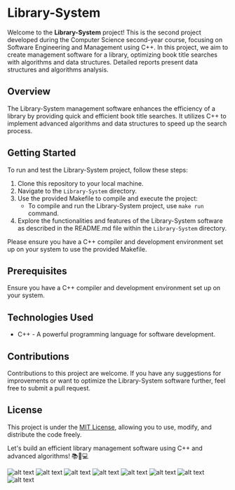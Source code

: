 # Library-System

Welcome to the **Library-System** project! This is the second project developed during the Computer Science second-year course, focusing on Software Engineering and Management using C++. In this project, we aim to create management software for a library, optimizing book title searches with algorithms and data structures. Detailed reports present data structures and algorithms analysis.

## Overview

The Library-System management software enhances the efficiency of a library by providing quick and efficient book title searches. It utilizes C++ to implement advanced algorithms and data structures to speed up the search process.

## Getting Started

To run and test the Library-System project, follow these steps:

1. Clone this repository to your local machine.
2. Navigate to the `Library-System` directory.
3. Use the provided Makefile to compile and execute the project:
   - To compile and run the Library-System project, use `make run` command.
4. Explore the functionalities and features of the Library-System software as described in the README.md file within the `Library-System` directory.

Please ensure you have a C++ compiler and development environment set up on your system to use the provided Makefile.

## Prerequisites

Ensure you have a C++ compiler and development environment set up on your system.

## Technologies Used

- C++ - A powerful programming language for software development.

## Contributions

Contributions to this project are welcome. If you have any suggestions for improvements or want to optimize the Library-System software further, feel free to submit a pull request.

## License

This project is under the [MIT License](https://en.wikipedia.org/wiki/MIT_License), allowing you to use, modify, and distribute the code freely.

Let's build an efficient library management software using C++ and advanced algorithms! 📚📖💻

![alt text](Report/img/Page1.jpg "Main page")
![alt text](Report/img/Page2.jpg "Main page")
![alt text](Report/img/Page3.jpg "Main page")
![alt text](Report/img/Page4.jpg "Main page")
![alt text](Report/img/Page5.jpg "Main page")
![alt text](Report/img/Page6.jpg "Main page")
![alt text](Report/img/Page7.jpg "Main page")
![alt text](Report/img/Page8.jpg "Main page")
